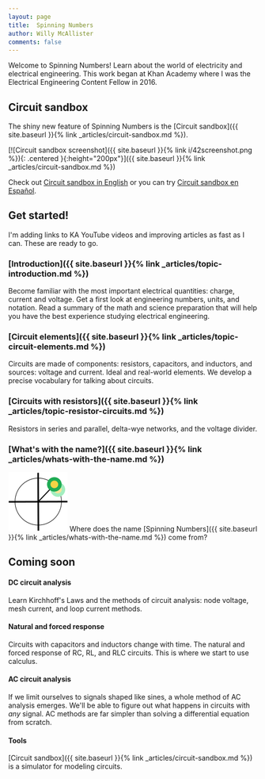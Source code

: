 ```yaml
--- 
layout: page
title:  Spinning Numbers 
author: Willy McAllister
comments: false
---
```


Welcome to Spinning Numbers! Learn about the world of electricity and electrical engineering. This work began at Khan Academy where I was the Electrical Engineering Content Fellow in 2016. 

## Circuit sandbox

The shiny new feature of Spinning Numbers is the [Circuit sandbox]({{ site.baseurl }}{% link _articles/circuit-sandbox.md %}). 

[![Circuit sandbox screenshot]({{ site.baseurl }}{% link i/42screenshot.png %}){: .centered }{:height="200px"}]({{ site.baseurl }}{% link _articles/circuit-sandbox.md %})

Check out [Circuit sandbox in English](https://willymcallister.github.io/Circuit-sandbox/index.html) or you can try [Circuit sandbox en Español](https://willymcallister.github.io/Circuit-sandbox/index-es.html). 

## Get started!
I'm adding links to KA YouTube videos and improving articles as fast as I can. These are ready to go.

### [Introduction]({{ site.baseurl }}{% link _articles/topic-introduction.md %})
Become familiar with the most important electrical quantities: charge, current and voltage. Get a first look at engineering numbers, units, and notation. Read a summary of the math and science preparation that will help you have the best experience studying electrical engineering.

### [Circuit elements]({{ site.baseurl }}{% link _articles/topic-circuit-elements.md %})
Circuits are made of components: resistors, capacitors, and inductors, and sources: voltage and current. Ideal and real-world elements. We develop a precise vocabulary for talking about circuits.

### [Circuits with resistors]({{ site.baseurl }}{% link _articles/topic-resistor-circuits.md %})
Resistors in series and parallel, delta-wye networks, and the voltage divider.

### [What's with the name?]({{ site.baseurl }}{% link _articles/whats-with-the-name.md %})

<img class="sn-logo" src="/i/sn_logo2.svg" alt="logo"> Where does the name [Spinning Numbers]({{ site.baseurl }}{% link _articles/whats-with-the-name.md %}) come from? 


## Coming soon

#### DC circuit analysis
Learn Kirchhoff's Laws and the methods of circuit analysis: node voltage, mesh current, and loop current methods.

#### Natural and forced response
Circuits with capacitors and inductors change with time. The natural and forced response of RC, RL, and RLC circuits. This is where we start to use calculus.

#### AC circuit analysis
If we limit ourselves to signals shaped like sines, a whole method of AC analysis emerges. We'll be able to figure out what happens in circuits with *any* signal. AC methods are far simpler than solving a differential equation from scratch.

#### Tools

[Circuit sandbox]({{ site.baseurl }}{% link _articles/circuit-sandbox.md %}) is a simulator for modeling circuits.

